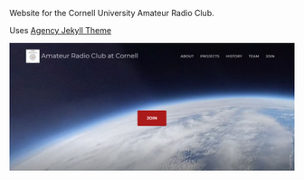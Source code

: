 Website for the Cornell University Amateur Radio Club.

Uses [Agency Jekyll Theme](https://github.com/raviriley/agency-jekyll-theme-starter)

[![screenshot](/preview.PNG)][demo-page]

[demo-page]: https://w2cxm.github.io/
